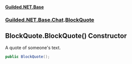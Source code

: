 
#### [Guilded.NET.Base](Guilded_NET_Base 'Guilded_NET_Base')
### [Guilded.NET.Base.Chat](Guilded_NET_Base#Guilded_NET_Base_Chat 'Guilded.NET.Base.Chat').[BlockQuote](BlockQuote 'Guilded.NET.Base.Chat.BlockQuote')
## BlockQuote.BlockQuote() Constructor
A quote of someone's text.  
```csharp
public BlockQuote();
```
